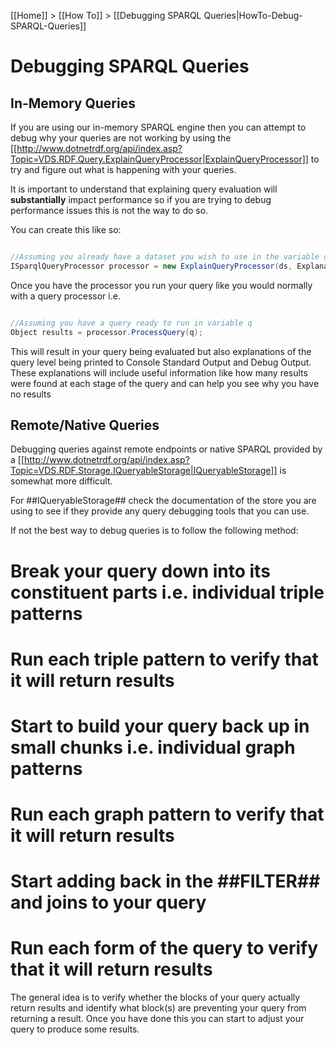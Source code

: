 [[Home]] > [[How To]] > [[Debugging SPARQL Queries|HowTo-Debug-SPARQL-Queries]]

# Debugging SPARQL Queries 

## In-Memory Queries 

If you are using our in-memory SPARQL engine then you can attempt to debug why your queries are not working by using the [[http://www.dotnetrdf.org/api/index.asp?Topic=VDS.RDF.Query.ExplainQueryProcessor|ExplainQueryProcessor]] to try and figure out what is happening with your queries.

It is important to understand that explaining query evaluation will **substantially** impact performance so if you are trying to debug performance issues this is not the way to do so.

You can create this like so:

```csharp

//Assuming you already have a dataset you wish to use in the variable ds
ISparqlQueryProcessor processor = new ExplainQueryProcessor(ds, ExplanationLevel.Full);

```

Once you have the processor you run your query like you would normally with a query processor i.e.

```csharp

//Assuming you have a query ready to run in variable q
Object results = processor.ProcessQuery(q);
```

This will result in your query being evaluated but also explanations of the query level being printed to Console Standard Output and Debug Output.  These explanations will include useful information like how many results were found at each stage of the query and can help you see why you have no results

## Remote/Native Queries 

Debugging queries against remote endpoints or native SPARQL provided by a [[http://www.dotnetrdf.org/api/index.asp?Topic=VDS.RDF.Storage.IQueryableStorage|IQueryableStorage]] is somewhat more difficult.

For ##IQueryableStorage## check the documentation of the store you are using to see if they provide any query debugging tools that you can use.

If not the best way to debug queries is to follow the following method:

# Break your query down into its constituent parts i.e. individual triple patterns
# Run each triple pattern to verify that it will return results
# Start to build your query back up in small chunks i.e. individual graph patterns
# Run each graph pattern to verify that it will return results
# Start adding back in the ##FILTER## and joins to your query
# Run each form of the query to verify that it will return results

The general idea is to verify whether the blocks of your query actually return results and identify what block(s) are preventing your query from returning a result.  Once you have done this you can start to adjust your query to produce some results.